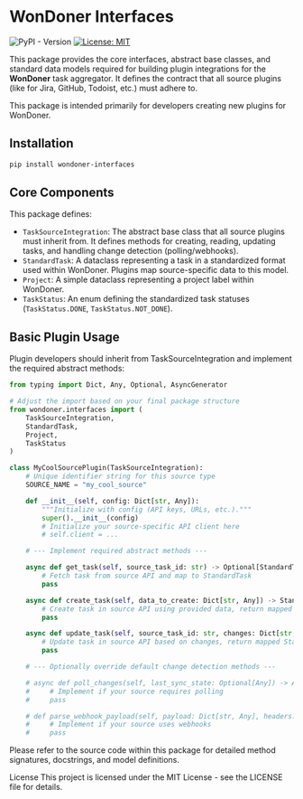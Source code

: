 # WonDoner Interfaces

![PyPI - Version](https://img.shields.io/pypi/v/:wondoner-interfaces) [![License: MIT](https://img.shields.io/badge/License-MIT-yellow.svg)](https://opensource.org/licenses/MIT)

This package provides the core interfaces, abstract base classes, and standard data models required for building plugin integrations for the **WonDoner** task aggregator. It defines the contract that all source plugins (like for Jira, GitHub, Todoist, etc.) must adhere to.

This package is intended primarily for developers creating new plugins for WonDoner.

## Installation

```bash
pip install wondoner-interfaces
```

## Core Components

This package defines:

* `TaskSourceIntegration`: The abstract base class that all source plugins must inherit from. It defines methods for creating, reading, updating tasks, and handling change detection (polling/webhooks).
* `StandardTask`: A dataclass representing a task in a standardized format used within WonDoner. Plugins map source-specific data to this model.
* `Project`: A simple dataclass representing a project label within WonDoner.
* `TaskStatus`: An enum defining the standardized task statuses (`TaskStatus.DONE`, `TaskStatus.NOT_DONE`).

## Basic Plugin Usage

Plugin developers should inherit from TaskSourceIntegration and implement the required abstract methods:

```python
from typing import Dict, Any, Optional, AsyncGenerator

# Adjust the import based on your final package structure
from wondoner.interfaces import (
    TaskSourceIntegration,
    StandardTask,
    Project,
    TaskStatus
)

class MyCoolSourcePlugin(TaskSourceIntegration):
    # Unique identifier string for this source type
    SOURCE_NAME = "my_cool_source"

    def __init__(self, config: Dict[str, Any]):
        """Initialize with config (API keys, URLs, etc.)."""
        super().__init__(config)
        # Initialize your source-specific API client here
        # self.client = ...

    # --- Implement required abstract methods ---

    async def get_task(self, source_task_id: str) -> Optional[StandardTask]:
        # Fetch task from source API and map to StandardTask
        pass

    async def create_task(self, data_to_create: Dict[str, Any]) -> StandardTask:
        # Create task in source API using provided data, return mapped StandardTask
        pass

    async def update_task(self, source_task_id: str, changes: Dict[str, Any]) -> StandardTask:
        # Update task in source API based on changes, return mapped StandardTask
        pass

    # --- Optionally override default change detection methods ---

    # async def poll_changes(self, last_sync_state: Optional[Any]) -> AsyncGenerator[StandardTask, None]:
    #     # Implement if your source requires polling
    #     pass

    # def parse_webhook_payload(self, payload: Dict[str, Any], headers: Dict[str, Any]) -> Optional[Dict[str, Any]]:
    #     # Implement if your source uses webhooks
    #     pass
```

Please refer to the source code within this package for detailed method signatures, docstrings, and model definitions.

License
This project is licensed under the MIT License - see the LICENSE file for details.
